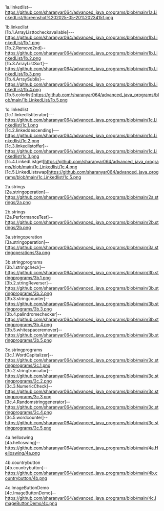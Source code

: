1a.linkedlist--https://github.com/sharanyar064/advanced_java_programs/blob/main/1a.LinkedList/Screenshot%202025-05-20%20234151.png  

1b.linkedlist  
[1b.1.ArrayListtocheckavailable]---https://github.com/sharanyar064/advanced_java_programs/blob/main/1b.LinkedList/1b.1.png  
[1b.2.Remove2nd]--https://github.com/sharanyar064/advanced_java_programs/blob/main/1b.LinkedList/1b.2.png  
[1b.3.ArrayListSort]--https://github.com/sharanyar064/advanced_java_programs/blob/main/1b.LinkedList/1b.3.png  
[1b.4.ArraySublis]--https://github.com/sharanyar064/advanced_java_programs/blob/main/1b.LinkedList/1b.4.png  
[1b.5.colorlist]https://github.com/sharanyar064/advanced_java_programs/blob/main/1b.LinkedList/1b.5.png

1c.linkedlist  
[1c.1.linkedlistiterator]---https://github.com/sharanyar064/advanced_java_programs/blob/main/1c.Linkedlist/1c.1.png  
[1c.2.linkeddescending]---https://github.com/sharanyar064/advanced_java_programs/blob/main/1c.Linkedlist/1c.2.png  
[1c.3.linkedlistoffer]--https://github.com/sharanyar064/advanced_java_programs/blob/main/1c.Linkedlist/1c.3.png  
[1c.4.LinkedListget]https://github.com/sharanyar064/advanced_java_programs/blob/main/1c.Linkedlist/1c.4.png  
[1c.5.LinkedListswap]https://github.com/sharanyar064/advanced_java_programs/blob/main/1c.Linkedlist/1c.5.png  

2a.strings  
[2a.stringoperation]--https://github.com/sharanyar064/advanced_java_programs/blob/main/2a.strings/2a.png  

2b.strings  
[2a.PerformanceTest]--https://github.com/sharanyar064/advanced_java_programs/blob/main/2b.strings/2b.png 

3a.stringoperation  
[3a.stringoperation]--https://github.com/sharanyar064/advanced_java_programs/blob/main/3a.stringoperations/3a.png   


3b.stringprograms  
[3b.1.stringcheck]--https://github.com/sharanyar064/advanced_java_programs/blob/main/3b.stringprograms/3b.1.png  
[3b.2.stringReverser]--https://github.com/sharanyar064/advanced_java_programs/blob/main/3b.stringprograms/3b.2.png  
[3b.3.stringcounter]--https://github.com/sharanyar064/advanced_java_programs/blob/main/3b.stringprograms/3b.3.png  
[3b.4.palindromechecker]--https://github.com/sharanyar064/advanced_java_programs/blob/main/3b.stringprograms/3b.4.png  
[3b.5.whitespaceremover]--https://github.com/sharanyar064/advanced_java_programs/blob/main/3b.stringprograms/3b.5.png  

3c.stringprograms  
[3c.1.WordCapitalizer]--https://github.com/sharanyar064/advanced_java_programs/blob/main/3c.stringprograms/3c.1.png  
[3c.2.stringtruncator]--https://github.com/sharanyar064/advanced_java_programs/blob/main/3c.stringprograms/3c.2.png  
[3c.3.NumericCheck]--https://github.com/sharanyar064/advanced_java_programs/blob/main/3c.stringprograms/3c.3.png  
[3c.4.Randomstringgenerator]--https://github.com/sharanyar064/advanced_java_programs/blob/main/3c.stringprograms/3c.4.png  
[3c.5.wordcounter]--https://github.com/sharanyar064/advanced_java_programs/blob/main/3c.stringprograms/3c.5.png  


4a.helloswing  
[4a.helloswing]--https://github.com/sharanyar064/advanced_java_programs/blob/main/4a.Helloswing/4a.png  

4b.countrybutton  
[4b.countrybutton]--https://github.com/sharanyar064/advanced_java_programs/blob/main/4b.countrybutton/4b.png  

4c.ImageButtonDemo  
[4c.ImageButtonDemo]--https://github.com/sharanyar064/advanced_java_programs/blob/main/4c.ImageButtonDemo/4c.png


